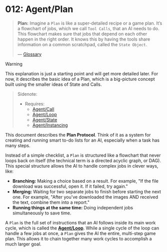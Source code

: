 # 012: Agent/Plan

> **Plan:** Imagine a `Plan` is like a super-detailed recipe or a game plan. It’s a flowchart of jobs, which we call `Tool Calls`, that an AI needs to do. This flowchart makes sure that jobs that depend on each other happen in the right order. It knows this by having the tools share information on a common scratchpad, called the `State Object`.
>
> — [Glossary](./000_glossary.md)

> [!WARNING]
> This explanation is just a starting point and will get more detailed later. For now, it describes the basic idea of a Plan, which is a big-picture concept built using the smaller ideas of State and Calls.

> Sidenote:
>
> - Requires:
>   - [Agent/Call](./004_agent_call.md)
>   - [Agent/Loop](./005_agent_loop.md)
>   - [Agent/State](./010_agent_state.md)
>   - [Agent/Instancing](./011_agent_instancing.md)

This document describes the **Plan Protocol**. Think of it as a system for creating and running smart to-do lists for an AI, especially when a task has many steps.

Instead of a simple checklist, a `Plan` is structured like a flowchart that never loops back on itself (the technical term is a directed acyclic graph, or DAG). This special structure allows the AI to handle complex jobs in clever ways, like:

*   **Branching:** Making a choice based on a result. For example, "If the file download was successful, open it. If it failed, try again."
*   **Merging:** Waiting for two separate jobs to finish before starting the next one. For example, "After you've downloaded the images AND received the text, combine them into a report."
*   **Running things at the same time:** Doing independent jobs simultaneously to save time.

A `Plan` is the full set of instructions that an AI follows inside its main work cycle, which is called the **[Agent/Loop](./005_agent_loop.md)**. While a single cycle of the loop can handle a few jobs at once, a `Plan` gives the AI the entire, multi-step game plan. This allows it to chain together many work cycles to accomplish a much larger goal.